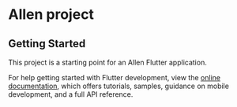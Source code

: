 # Allen project

## Getting Started

This project is a starting point for an Allen Flutter application.

For help getting started with Flutter development, view the
[online documentation](https://docs.flutter.dev/), which offers tutorials,
samples, guidance on mobile development, and a full API reference.

